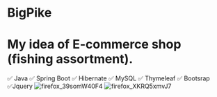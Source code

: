 # BigPike
# My idea of E-commerce shop (fishing assortment).
✅ Java ✅ Spring Boot ✅ Hibernate ✅ MySQL ✅ Thymeleaf ✅ Bootsrap ✅Jquery
![firefox_39somW40F4](https://user-images.githubusercontent.com/59929639/176505639-01a3ce68-4837-4e67-a738-3f26eef6d776.png)
![firefox_XKRQ5xmvJ7](https://user-images.githubusercontent.com/59929639/177622782-f671e4d8-1993-4fcd-89a4-3c5b93f41ad6.png)
